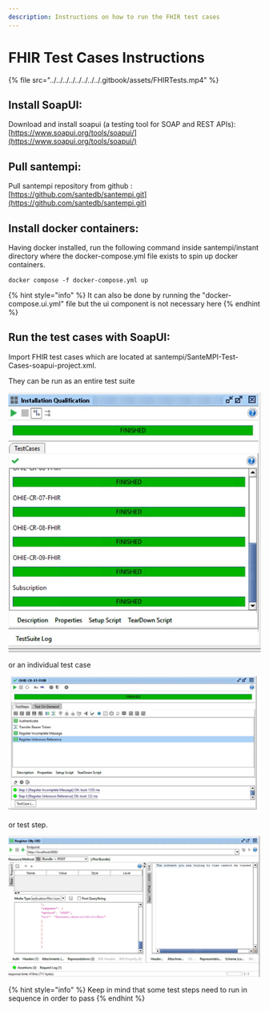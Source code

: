 ```yaml
---
description: Instructions on how to run the FHIR test cases
---
```


# FHIR Test Cases Instructions

{% file src="../../../../../../../../.gitbook/assets/FHIRTests.mp4" %}

## Install SoapUI:

Download and install soapui (a testing tool for SOAP and REST APIs): [https://www.soapui.org/tools/soapui/](https://www.soapui.org/tools/soapui/)

## Pull santempi:

Pull santempi repository from github : [https://github.com/santedb/santempi.git](https://github.com/santedb/santempi.git)

## Install docker containers:

Having docker installed, run the following command inside santempi/instant directory where the docker-compose.yml file exists to spin up docker containers.

```
docker compose -f docker-compose.yml up
```

{% hint style="info" %}
It can also be done by running the "docker-compose.ui.yml"  file but the ui component is not necessary here
{% endhint %}

## Run the test cases with SoapUI:

Import FHIR test cases which are located at santempi/SanteMPI-Test-Cases-soapui-project.xml.

They can be run as an entire test suite

![](<../../../../../../../../.gitbook/assets/EntireTestSuite (1).jpg>)

&#x20;or an individual test case

![](../../../../../../../../.gitbook/assets/TestCase.jpg)

&#x20;or test step.

![](../../../../../../../../.gitbook/assets/TestStep.jpg)

{% hint style="info" %}
Keep in mind that some test steps need to run in sequence in order to pass
{% endhint %}


